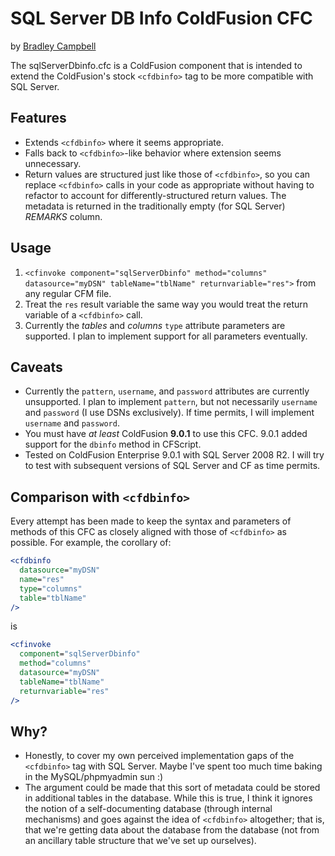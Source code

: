 # SQL Server DB Info ColdFusion CFC

by [Bradley Campbell][1]

The sqlServerDbinfo.cfc is a ColdFusion component that is intended to extend the ColdFusion's
stock `<cfdbinfo>` tag to be more compatible with SQL Server.

## Features

* Extends `<cfdbinfo>` where it seems appropriate.
* Falls back to `<cfdbinfo>`-like behavior where extension seems unnecessary.
* Return values are structured just like those of `<cfdbinfo>`, so you can replace `<cfdbinfo>` calls in your code as appropriate without having to refactor to account for differently-structured return values.  The metadata is returned in the traditionally empty (for SQL Server) _REMARKS_ column.

## Usage

1. `<cfinvoke component="sqlServerDbinfo" method="columns" datasource="myDSN" tableName="tblName" returnvariable="res">` from any regular CFM file.
2. Treat the `res` result variable the same way you would treat the return variable of a `<cfdbinfo>` call.
3. Currently the _tables_ and _columns_ `type` attribute parameters are supported.  I plan to implement support for all parameters eventually.

## Caveats

* Currently the `pattern`, `username`, and `password` attributes are currently unsupported.  I plan to implement `pattern`, but not necessarily `username` and `password` (I use DSNs exclusively).  If time permits, I will implement `username` and `password`.
* You must have _at least_ ColdFusion **9.0.1** to use this CFC.  9.0.1 added support for the `dbinfo` method in CFScript.
* Tested on ColdFusion Enterprise 9.0.1 with SQL Server 2008 R2.  I will try to test with subsequent versions of SQL Server and CF as time permits.

## Comparison with `<cfdbinfo>`

Every attempt has been made to keep the syntax and parameters of methods of this CFC as closely aligned with those of `<cfdbinfo>` as possible.  For example, the corollary of: 

```coldfusion
<cfdbinfo
  datasource="myDSN"
  name="res"
  type="columns"
  table="tblName"
/>
```
is

```coldfusion
<cfinvoke 
  component="sqlServerDbinfo" 
  method="columns" 
  datasource="myDSN" 
  tableName="tblName" 
  returnvariable="res"
/>
```

## Why?

* Honestly, to cover my own perceived implementation gaps of the `<cfdbinfo>` tag with SQL Server.  Maybe I've spent too much time baking in the MySQL/phpmyadmin sun :)
* The argument could be made that this sort of metadata could be stored in additional tables in the database.  While this is true, I think it ignores the notion of a self-documenting database (through internal mechanisms) and goes against the idea of `<cfdbinfo>` altogether; that is, that we're getting data about the database from the database (not from an ancillary table structure that we've set up ourselves).

[1]: http://blog.bradleyscampbell.net